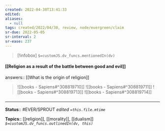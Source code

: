```yaml
---
created: 2022-04-30T13:41:33 
edited: 
aliases:
  - null
tags: created/2022/04/30, review, node/evergreen/claim
sr-due: 2022-05-05
sr-interval: 2
sr-ease: 237
---
```

> [!infobox]
`$=customJS.dv_funcs.mentionedIn(dv)`

#### [[Religion as a result of the battle between good and evil]]

answers:: [[What is the origin of religion]]

> ![[books - Sapiens#^308819710]]
> ![[books - Sapiens#^308819711]]
> ![[books - Sapiens#^308819713]]
> ![[books - Sapiens#^308819714]]

### <hr class="footnote"/>

**Status**:: #EVER/SPROUT
*edited `=this.file.mtime`*

**Topics**:: [[religion]], [[morality]], [[dualism]]
*`$=customJS.dv_funcs.outlinedIn(dv, this)`*
